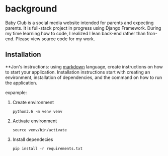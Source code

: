 # background

Baby Club is a social media website intended for parents and expecting parents. 
It is full-stack project in progress using Django Framework. 
During my time learning how to code, I realized I lean back-end rather than fron-end. Please view source code for my work. 

## Installation
**Jon's instructions:
using [markdown](https://www.markdownguide.org/cheat-sheet/) language, create instructions on how to start your application. Installation instructions start with creating an environment, installation of dependencies, and the command on how to run the application.

expample:


1) Create environment

       python3.6 -m venv venv

2) Activate environment

       source venv/bin/activate

3) Install dependecies

       pip install -r requirements.txt


    
